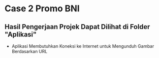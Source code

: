 # Case 2 Promo BNI
## Hasil Pengerjaan Projek Dapat Dilihat di Folder "Aplikasi"
* Aplikasi Membutuhkan Koneksi ke Internet untuk Mengunduh Gambar Berdasarkan URL
